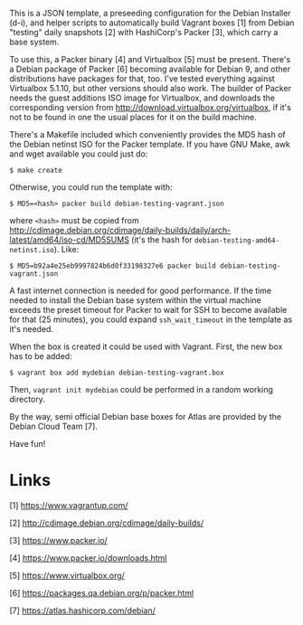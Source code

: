 This is a JSON template, a preseeding configuration for the Debian Installer (d-i), and helper scripts to automatically build Vagrant boxes [1] from Debian "testing" daily snapshots [2] with HashiCorp's Packer [3], which carry a base system.

To use this, a Packer binary [4] and Virtualbox [5] must be present.
There's a Debian package of Packer [6] becoming available for Debian 9, and other distributions have packages for that, too.
I've tested everything against Virtualbox 5.1.10, but other versions should also work.
The builder of Packer needs the guest additions ISO image for Virtualbox, and downloads the corresponding version from <http://download.virtualbox.org/virtualbox>, if it's not to be found in one the usual places for it on the build machine.

There's a Makefile included which conveniently provides the MD5 hash of the Debian netinst ISO for the Packer template.
If you have GNU Make, awk and wget available you could just do:
```
$ make create
```

Otherwise, you could run the template with:
```
$ MD5=<hash> packer build debian-testing-vagrant.json
```
where `<hash>` must be copied from <http://cdimage.debian.org/cdimage/daily-builds/daily/arch-latest/amd64/iso-cd/MD5SUMS> (it's the hash for `debian-testing-amd64-netinst.iso`).
Like:
```
$ MD5=b92a4e25eb9997824b6d0f33198327e6 packer build debian-testing-vagrant.json
```

A fast internet connection is needed for good performance.
If the time needed to install the Debian base system within the virtual machine exceeds the preset timeout for Packer to wait for SSH to become available for that (25 minutes), you could expand `ssh_wait_timeout` in the template as it's needed.

When the box is created it could be used with Vagrant.
First, the new box has to be added:
```
$ vagrant box add mydebian debian-testing-vagrant.box
```

Then, `vagrant init mydebian` could be performed in a random working directory.

By the way, semi official Debian base boxes for Atlas are provided by the Debian Cloud Team [7].

Have fun!

Links
=====

[1] https://www.vagrantup.com/

[2] http://cdimage.debian.org/cdimage/daily-builds/

[3] https://www.packer.io/

[4] https://www.packer.io/downloads.html

[5] https://www.virtualbox.org/

[6] https://packages.qa.debian.org/p/packer.html

[7] https://atlas.hashicorp.com/debian/
